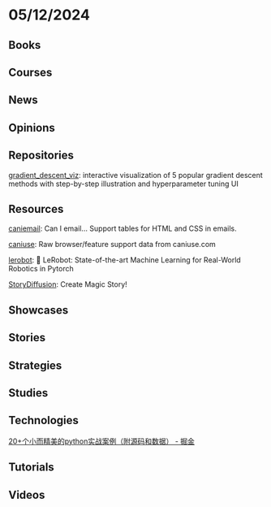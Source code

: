 # 05/12/2024

## Books

## Courses

## News

## Opinions

## Repositories
[gradient_descent_viz](https://github.com/lilipads/gradient_descent_viz): interactive visualization of 5 popular gradient descent methods with step-by-step illustration and hyperparameter tuning UI

## Resources
[caniemail](https://github.com/HTeuMeuLeu/caniemail): Can I email… Support tables for HTML and CSS in emails.

[caniuse](https://github.com/fyrd/caniuse): Raw browser/feature support data from caniuse.com

[lerobot](https://github.com/huggingface/lerobot): 🤗 LeRobot: State-of-the-art Machine Learning for Real-World Robotics in Pytorch

[StoryDiffusion](https://github.com/HVision-NKU/StoryDiffusion): Create Magic Story!

## Showcases

## Stories

## Strategies

## Studies

## Technologies
[20+个小而精美的python实战案例（附源码和数据） - 掘金](https://juejin.cn/post/7250875810792783932)

## Tutorials

## Videos
